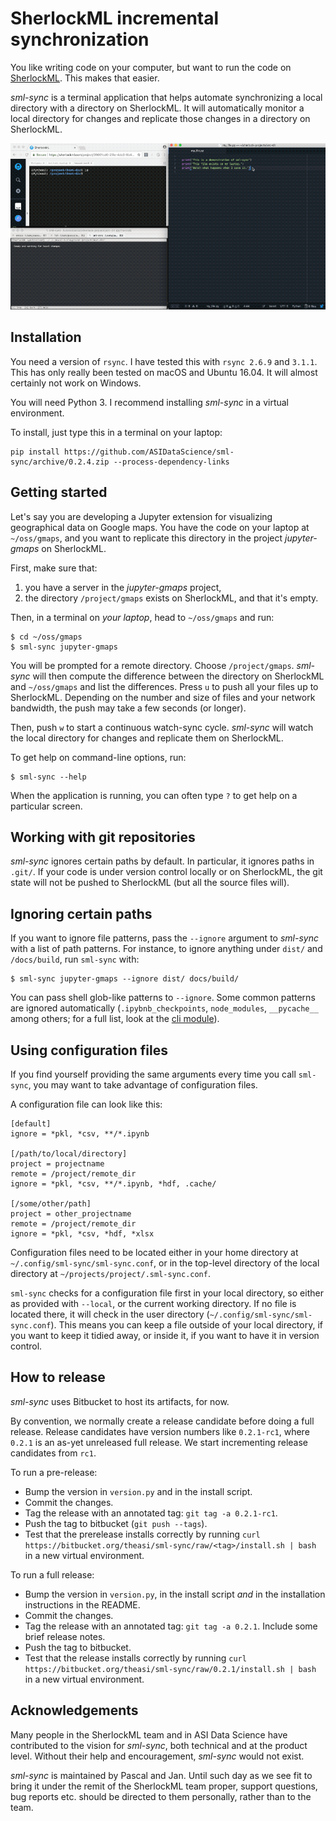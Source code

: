 SherlockML incremental synchronization
======================================

You like writing code on your computer, but want to run the code on
[SherlockML](https://sherlockml.com). This makes that easier.

*sml-sync* is a terminal application that helps automate synchronizing a local
directory with a directory on SherlockML. It will automatically monitor a local
directory for changes and replicate those changes in a directory on SherlockML.

![Screencast demo](demo.gif)

Installation
------------

You need a version of `rsync`. I have tested this with `rsync 2.6.9` and
`3.1.1`. This has only really been tested on macOS and Ubuntu 16.04. It will
almost certainly not work on Windows.

You will need Python 3. I recommend installing *sml-sync* in a virtual
environment.

To install, just type this in a terminal on your laptop:

```
pip install https://github.com/ASIDataScience/sml-sync/archive/0.2.4.zip --process-dependency-links
```

Getting started
---------------

Let's say you are developing a Jupyter extension for visualizing geographical
data on Google maps. You have the code on your laptop at `~/oss/gmaps`, and you
want to replicate this directory in the project *jupyter-gmaps* on SherlockML.

First, make sure that:

1. you have a server in the *jupyter-gmaps* project,
2. the directory `/project/gmaps` exists on SherlockML, and that it's empty.

Then, in a terminal on  *your laptop*, head to `~/oss/gmaps` and run:

```
$ cd ~/oss/gmaps
$ sml-sync jupyter-gmaps
```

You will be prompted for a remote directory. Choose `/project/gmaps`. *sml-sync*
will then compute the difference between the directory on SherlockML and
`~/oss/gmaps` and list the differences. Press `u` to push all your files up to
SherlockML. Depending on the number and size of files and your network
bandwidth, the push may take a few seconds (or longer).

Then, push `w` to start a continuous watch-sync cycle. *sml-sync* will watch the
local directory for changes and replicate them on SherlockML.

To get help on command-line options, run:

```
$ sml-sync --help
```

When the application is running, you can often type `?` to get help on a
particular screen.

Working with git repositories
-----------------------------

*sml-sync* ignores certain paths by default. In particular, it ignores paths in
`.git/`. If your code is under version control locally or on SherlockML, the git
state will not be pushed to SherlockML (but all the source files will).

Ignoring certain paths
----------------------

If you want to ignore file patterns, pass the `--ignore` argument to *sml-sync*
with a list of path patterns. For instance, to ignore anything under `dist/`
and `/docs/build`, run `sml-sync` with:

```
$ sml-sync jupyter-gmaps --ignore dist/ docs/build/
```

You can pass shell glob-like patterns to `--ignore`. Some common patterns are
ignored automatically (`.ipybnb_checkpoints`, `node_modules`, `__pycache__`
among others; for a full list, look at the [cli module](sml_sync/cli.py)).

Using configuration files
-------------------------

If you find yourself providing the same arguments every time you call
`sml-sync`, you may want to take advantage of configuration files.

A configuration file can look like this:

```
[default]
ignore = *pkl, *csv, **/*.ipynb

[/path/to/local/directory]
project = projectname
remote = /project/remote_dir
ignore = *pkl, *csv, **/*.ipynb, *hdf, .cache/

[/some/other/path]
project = other_projectname
remote = /project/remote_dir
ignore = *pkl, *csv, *hdf, *xlsx
```

Configuration files need to be located either in your home directory at
`~/.config/sml-sync/sml-sync.conf`, or in the top-level directory of the
local directory at `~/projects/project/.sml-sync.conf`.

`sml-sync` checks for a configuration file first in your local directory, so
either as provided with `--local`, or the current working directory. If no file
is located there, it will check in the user directory (`~/.config/sml-sync/sml-sync.conf`).
This means you can keep a file outside of your local directory, if you want to
keep it tidied away, or inside it, if you want to have it in version control.

How to release
--------------

*sml-sync* uses Bitbucket to host its artifacts, for now.

By convention, we normally create a release candidate before doing a full release. Release candidates have version numbers like `0.2.1-rc1`, where `0.2.1` is an as-yet unreleased full release. We start incrementing release candidates from `rc1`.

To run a pre-release:

 - Bump the version in `version.py` and in the install script.
 - Commit the changes.
 - Tag the release with an annotated tag: `git tag -a 0.2.1-rc1`.
 - Push the tag to bitbucket (`git push --tags`).
 - Test that the prerelease installs correctly by running `curl https://bitbucket.org/theasi/sml-sync/raw/<tag>/install.sh | bash` in a new virtual environment.

To run a full release:

 - Bump the version in `version.py`, in the install script *and* in the installation instructions in the README.
 - Commit the changes.
 - Tag the release with an annotated tag: `git tag -a 0.2.1`. Include some brief release notes.
 - Push the tag to bitbucket.
 - Test that the release installs correctly by running `curl https://bitbucket.org/theasi/sml-sync/raw/0.2.1/install.sh | bash` in a new virtual environment.

Acknowledgements
----------------

Many people in the SherlockML team and in ASI Data Science have contributed to
the vision for *sml-sync*, both technical and at the product level. Without
their help and encouragement, *sml-sync* would not exist.

*sml-sync* is maintained by Pascal and Jan. Until such day as we see fit to bring
it under the remit of the SherlockML team proper, support questions, bug reports
etc. should be directed to them personally, rather than to the team.
